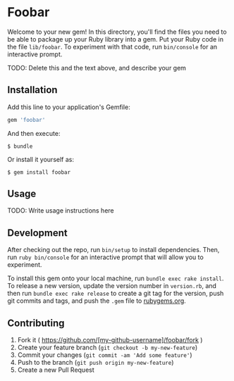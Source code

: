 # Foobar

Welcome to your new gem! In this directory, you'll find the files you need to be able to package up your Ruby library into a gem. Put your Ruby code in the file `lib/foobar`. To experiment with that code, run `bin/console` for an interactive prompt.

TODO: Delete this and the text above, and describe your gem

## Installation

Add this line to your application's Gemfile:

```ruby
gem 'foobar'
```

And then execute:

    $ bundle

Or install it yourself as:

    $ gem install foobar

## Usage

TODO: Write usage instructions here

## Development

After checking out the repo, run `bin/setup` to install dependencies. Then, run `ruby bin/console` for an interactive prompt that will allow you to experiment.

To install this gem onto your local machine, run `bundle exec rake install`. To release a new version, update the version number in `version.rb`, and then run `bundle exec rake release` to create a git tag for the version, push git commits and tags, and push the `.gem` file to [rubygems.org](https://rubygems.org).

## Contributing

1. Fork it ( https://github.com/[my-github-username]/foobar/fork )
2. Create your feature branch (`git checkout -b my-new-feature`)
3. Commit your changes (`git commit -am 'Add some feature'`)
4. Push to the branch (`git push origin my-new-feature`)
5. Create a new Pull Request
